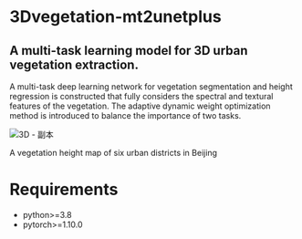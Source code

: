 # 3Dvegetation-mt2unetplus
## A multi-task learning model for 3D urban vegetation extraction.
A multi-task deep learning network for vegetation segmentation and height regression is constructed that fully considers the spectral and textural features of the vegetation. The adaptive dynamic weight optimization method is introduced to balance the importance of two tasks.

![3D - 副本](https://github.com/Jiahao-WW/3Dvegetation-mt2unetplus/assets/55845373/ee79aa10-2765-4d99-af6f-0f64ae1f852d)



A vegetation height map of six urban districts in Beijing

# Requirements
* python>=3.8
* pytorch>=1.10.0
